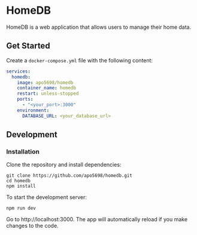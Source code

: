 # HomeDB

HomeDB is a web application that allows users to manage their home data.

## Get Started

Create a `docker-compose.yml` file with the following content:

```yaml
services:
  homedb:
    image: apo5698/homedb
    container_name: homedb
    restart: unless-stopped
    ports:
      - "<your_port>:3000"
    environment:
      DATABASE_URL: <your_database_url>
```

## Development

### Installation

Clone the repository and install dependencies:

```shell
git clone https://github.com/apo5698/homedb.git
cd homedb
npm install
```

To start the development server:

```shell
npm run dev
```

Go to http://localhost:3000. The app will automatically reload if you make changes to the code.
